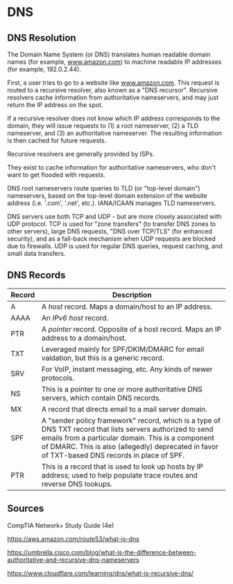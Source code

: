 # DNS

## DNS Resolution

The Domain Name System (or DNS) translates human readable domain names (for example, www.amazon.com) to machine readable IP addresses (for example, 192.0.2.44).

First, a user tries to go to a website like www.amazon.com. This request is routed to a recursive resolver, also known as a "DNS recursor". Recursive resolvers cache information from authoritative nameservers, and may just return the IP address on the spot.

If a recursive resolver does not know which IP address corresponds to the domain, they will issue requests to (1) a root nameserver, (2) a TLD nameserver, and (3) an authoritative nameserver. The resulting information is then cached for future requests.

Recursive resolvers are generally provided by ISPs.

They exist to cache information for authoritative nameservers, who don't want to get flooded with requests.

DNS root nameservers route queries to TLD (or "top-level domain") nameservers, based on the top-level domain extension of the website address (i.e. '.com', '.net', etc.). IANA/ICAAN manages TLD nameservers.

DNS servers use both TCP and UDP - but are more closely associated with UDP protocol. TCP is used for "zone transfers" (to transfer DNS zones to other servers), large DNS requests, "DNS over TCP/TLS" (for enhanced security), and as a fall-back mechanism when UDP requests are blocked due to firewalls.  UDP is used for regular DNS queries, request caching, and small data transfers.

## DNS Records

| Record   | Description |
| -------- | -------     |
| A         |  A *host* record. Maps a domain/host to an IP address.           |
| AAAA         | An *IPv6 host* record.            |
| PTR         | A *pointer* record. Opposite of a host record. Maps an IP address to a domain/host.            |
| TXT          | Leveraged mainly for SPF/DKIM/DMARC for email valdation, but this is a generic record.          |
| SRV | For VoIP, instant messaging, etc. Any kinds of newer protocols. |
| NS | This is a pointer to one or more authoritative DNS servers, which contain DNS records. | 
| MX | A record that directs email to a mail server domain. | 
| SPF | A "sender policy framework" record, which is a type of DNS TXT record that lists servers authorized to send emails from a particular domain. This is a component of DMARC. This is also (allegedly) deprecated in favor of TXT-based DNS records in place of SPF. |
| PTR | This is a record that is used to look up hosts by IP address; used to help populate trace routes and reverse DNS lookups. | 

## Sources

CompTIA Network+ Study Guide (4e)

https://aws.amazon.com/route53/what-is-dns

https://umbrella.cisco.com/blog/what-is-the-difference-between-authoritative-and-recursive-dns-nameservers

https://www.cloudflare.com/learning/dns/what-is-recursive-dns/